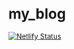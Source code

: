 # my_blog
[![Netlify Status](https://api.netlify.com/api/v1/badges/4b8afd37-2ee6-46a3-b450-51df63073182/deploy-status)](https://app.netlify.com/sites/mmhamdy/deploys)
